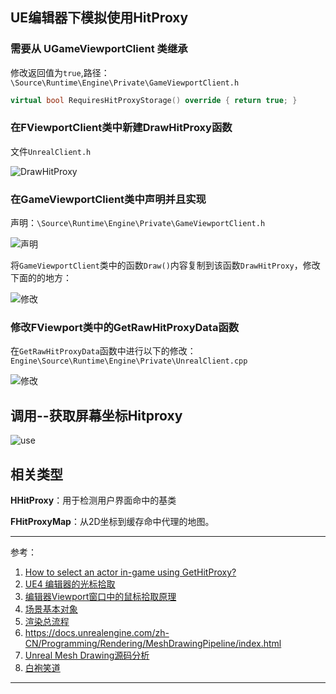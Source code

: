 ## UE编辑器下模拟使用HitProxy

### 需要从 UGameViewportClient 类继承

修改返回值为`true`,路径：`\Source\Runtime\Engine\Private\GameViewportClient.h`

```cpp
virtual bool RequiresHitProxyStorage() override { return true; }
```

### 在FViewportClient类中新建DrawHitProxy函数

文件`UnrealClient.h`

![DrawHitProxy](https://i.loli.net/2020/06/22/KRtGXzvkAian4me.png)

### 在GameViewportClient类中声明并且实现

声明：`\Source\Runtime\Engine\Private\GameViewportClient.h`

![声明](https://i.loli.net/2020/06/22/3D84rt6TeIjWx1F.png)

将`GameViewportClient`类中的函数`Draw()`内容复制到该函数`DrawHitProxy`，修改下面的的地方：

![修改](https://i.loli.net/2020/06/22/qi93OJSarCGkyhI.png)



### 修改FViewport类中的GetRawHitProxyData函数

在`GetRawHitProxyData`函数中进行以下的修改：`Engine\Source\Runtime\Engine\Private\UnrealClient.cpp`

![修改](https://i.loli.net/2020/06/24/d5QIToUrGFPYv6g.png)



## 调用--获取屏幕坐标Hitproxy

![use](https://i.loli.net/2020/06/22/QzmroPdVKHn35i1.png)





## 相关类型

**HHitProxy**：用于检测用户界面命中的基类

**FHitProxyMap**：从2D坐标到缓存命中代理的地图。

---

参考：

1. [How to select an actor in-game using GetHitProxy?](https://forums.unrealengine.com/development-discussion/c-gameplay-programming/37946-how-to-select-an-actor-in-game-using-gethitproxy)
2. [UE4 编辑器的光标拾取](http://www.acros.me/c/unreal-engine-4-%e7%bc%96%e8%be%91%e5%99%a8%e7%9a%84%e5%85%89%e6%a0%87%e6%8b%be%e5%8f%96%ef%bc%88cursor-query%ef%bc%89%e5%8a%9f%e8%83%bd%e5%b0%8f%e8%ae%b0/)
3. [编辑器Viewport窗口中的鼠标拾取原理](https://arenas0.com/2019/04/20/UE4_Learn_HitProxy/)
4. [场景基本对象](https://blog.csdn.net/jiangdengc/article/details/59486288)
5. [渲染总流程](https://blue2rgb.sydneyzh.com/ue4-deferred-shading-pipeline.html)
6. https://docs.unrealengine.com/zh-CN/Programming/Rendering/MeshDrawingPipeline/index.html
7. [Unreal Mesh Drawing源码分析](https://papalqi.cn/index.php/2019/11/10/unreal-mesh-drawing%E6%BA%90%E7%A0%81%E5%88%86%E6%9E%90/)
8. [白袍笑道](https://www.cnblogs.com/BaiPao-XD/p/9863580.html)

---


